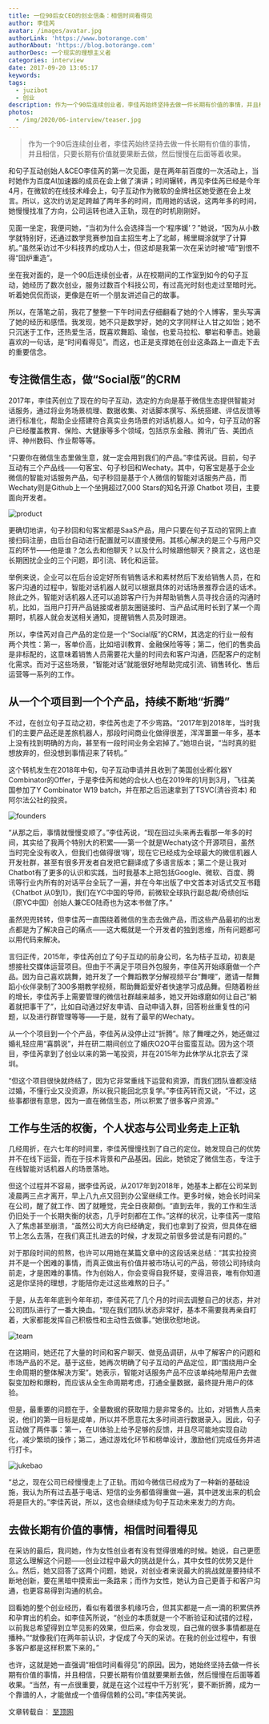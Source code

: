 ```yaml
---
title: 一位90后女CEO的创业信条：相信时间看得见
author: 李佳芮
avatar: /images/avatar.jpg
authorLink: 'https://www.botorange.com'
authorAbout: 'https://blog.botorange.com'
authorDesc: 一个现实的理想主义者
categories: interview
date: 2017-09-20 13:05:17
keywords:
tags: 
  - juzibot
  - 创业
description: 作为一个90后连续创业者，李佳芮始终坚持去做一件长期有价值的事情，并且相信，只要长期有价值就要果断去做，然后慢慢在后面等着收果。
photos:
  - /img/2020/06-interview/teaser.jpg
---
```


> 作为一个90后连续创业者，李佳芮始终坚持去做一件长期有价值的事情，并且相信，只要长期有价值就要果断去做，然后慢慢在后面等着收果。

和句子互动创始人&CEO李佳芮的第一次见面，是在两年前百度的一次活动上，当时她作为百度AI加速器的成员在会上做了演讲；时间辗转，再见李佳芮已经是今年4月，在微软的在线技术峰会上，句子互动作为微软的金牌社区她受邀在会上发言。所以，这次约访足足跨越了两年多的时间，而用她的话说，这两年多的时间，她慢慢找准了方向，公司运转也进入正轨，现在的时机刚刚好。

见面一坐定，我便问她，“当初为什么会选择当一个‘程序媛’？”她说，“因为从小数学就特别好，还通过数学竞赛参加自主招生考上了北邮，稀里糊涂就学了计算机。”虽然采访过不少科技界的成功人士，但这却是我第一次在采访时被“噎”到恨不得“回炉重造”。

坐在我对面的，是一个90后连续创业者，从在校期间的工作室到如今的句子互动，她经历了数次创业，服务过数百个科技公司，有过高光时刻也走过至暗时光。听着她侃侃而谈，更像是在听一个朋友讲述自己的故事。

所以，在落笔之前，我花了整整一下午时间去仔细翻看了她的个人博客，里头写满了她的经历和感悟。我发现，她不只是数学好，她的文字同样让人甘之如饴；她不只沉迷于工作，还热爱生活，既喜欢舞蹈、瑜伽，也爱马拉松、攀岩和拳击。她最喜欢的一句话，是“时间看得见”。而这，也正是支撑她在创业这条路上一直走下去的重要信念。

## 专注微信生态，做“Social版”的CRM

2017年，李佳芮创立了现在的句子互动，选定的方向是基于微信生态提供智能对话服务，通过将业务场景梳理、数据收集、对话脚本撰写、系统搭建、评估反馈等进行标准化，帮助企业搭建符合真实业务场景的对话机器人。如今，句子互动的客户已经覆盖教育、保险、大健康等多个领域，包括京东金融、腾讯广告、美团点评、神州数码、作业帮等等。

“只要你在微信生态里做生意，就一定会用到我们的产品。”李佳芮说。目前，句子互动有三个产品线——句客宝、句子秒回和Wechaty。其中，句客宝是基于企业微信的智能对话服务产品，句子秒回是基于个人微信的智能对话服务产品，而Wechaty则是Github上一个坐拥超过7,000 Stars的知名开源 Chatbot 项目，主要面向开发者。

![product](/assets/2020/06-interview/product.png)

更确切地讲，句子秒回和句客宝都是SaaS产品，用户只要在句子互动的官网上直接扫码注册，由后台自动进行配置就可以直接使用。其核心解决的是三个与用户交互的环节——他是谁？怎么去和他聊天？以及什么时候跟他聊天？换言之，这也是长期困扰企业的三个问题，即引流、转化和运营。

举例来说，企业可以在后台设定好所有销售话术和素材然后下发给销售人员，在和客户沟通的过程中，智能对话机器人就可以根据具体的对话场景推荐合适的话术。除此之外，智能对话机器人还可以追踪客户行为并帮助销售人员寻找合适的沟通时机，比如，当用户打开产品链接或者朋友圈链接时、当产品试用时长到了某一个周期时，机器人就会发送相关通知，提醒销售人员及时跟进。

所以，李佳芮对自己产品的定位是一个“Social版”的CRM，其选定的行业一般有两个共性：第一，客单价高，比如培训教育、金融保险等等；第二，他们的售卖品是非标配的，这意味着销售人员需要花大量的时间去和客户沟通，匹配客户的定制化需求。而对于这些场景，“智能对话”就能很好地帮助完成引流、销售转化、售后运营等一系列的工作。

## 从一个个项目到一个个产品，持续不断地“折腾”

不过，在创立句子互动之初，李佳芮也走了不少弯路。“2017年到2018年，当时我们的主要产品还是差旅机器人，那段时间商业化做得很差，浑浑噩噩一年多，基本上没有找到明确的方向，甚至有一段时间业务全宕掉了。”她坦白说，“当时真的挺想放弃的，但没想到事情迎来了转机。”

这个转机发生在2018年中旬，句子互动申请并且收到了美国创业孵化器Y Combinator的Offer，于是李佳芮和她的合伙人也在2019年的1月到3月，飞往美国参加了Y Combinator W19 batch，并在那之后迅速拿到了TSVC(清谷资本) 和阿尔法公社的投资。

![founders](/assets/2020/06-interview/founders.jpg)

“从那之后，事情就慢慢变顺了。”李佳芮说，“现在回过头来再去看那一年多的时间，其实给了我两个特别大的积累——第一个就是Wechaty这个开源项目，虽然当时完全没有收入，但我们也做得很‘嗨’，现在它已经成为全球最大的微信机器人开发社群，甚至有很多开发者自发把它翻译成了多语言版本；第二个是让我对Chatbot有了更多的认识和实践，当时我基本上把包括Google、微软、百度、腾讯等行业内所有的对话平台全玩了一遍，并在今年出版了中文首本对话式交互书籍《Chatbot 从0到1》，我们在YC中国的导师，前微软全球执行副总裁/奇绩创坛（原YC中国）创始人兼CEO陆奇也为这本书做了序。”

虽然兜兜转转，但李佳芮一直围绕着微信的生态去做产品，而这些产品最初的出发点都是为了解决自己的痛点——这大概就是一个开发者的独到思维，所有问题都可以用代码来解决。

言归正传，2015年，李佳芮创立了句子互动的前身公司，名为桔子互动，初衷是想接社交媒体运营项目。但由于不满足于项目外包服务，李佳芮开始琢磨做一个产品。因为自己喜欢跳舞，她开发了一个舞蹈教学分解视频平台“舞哩”，邀请一帮舞蹈小伙伴录制了300多期教学视频，帮助舞蹈爱好者快速学习成品舞。但随着粉丝的增长，李佳芮手上需要管理的微信社群越来越多，她又开始琢磨如何让自己“躺着就把事干了”，比如自动通过好友申请、自动申请入群，回答粉丝重复性的问题，以及进行群管理等等——于是，就有了最早的Wechaty。

从一个个项目到一个个产品，李佳芮从没停止过“折腾”。除了舞哩之外，她还做过婚礼轻应用“喜鹊说”，并在研二期间创立了婚庆O2O平台蛮蛮互动。因为这个项目，李佳芮拿到了创业以来的第一笔投资，并在2015年为此休学从北京去了深圳。

“但这个项目很快就终结了，因为它非常重线下运营和资源，而我们团队谁都没结过婚，不懂行业又没资源，所以我只能回北京复学。”李佳芮转而又说，“不过，这些事都很有意思，因为一直在微信生态，所以积累了很多客户资源。”

## 工作与生活的权衡，个人状态与公司业务走上正轨

几经周折，在六七年的时间里，李佳芮慢慢找到了自己的定位。她发现自己的优势并不在线下运营，而在于技术背景和产品基因。因此，她锁定了微信生态，专注于在线智能对话机器人的场景落地。

但这个过程并不容易，据李佳芮说，从2017年到2018年，她基本上都在公司呆到凌晨两三点才离开，早上八九点又回到办公室继续工作。更多时候，她会长时间呆在公司，醒了就工作、困了就睡觉，完全日夜颠倒。“直到去年，我的工作和生活仍旧处于一个长期失衡的状态，几乎时刻都在工作。”这样的状况，让李佳芮一度陷入了焦虑甚至崩溃，“虽然公司大方向已经确定，我们也拿到了投资，但具体在细节上怎么去落，在我们真正扎进去的时候，才发现之前很多尝试是有问题的。”

对于那段时间的煎熬，也许可以用她在某篇文章中的这段话来总结：“其实拉投资并不是一个困难的事情，而真正做出有价值并被市场认可的产品，带领公司持续向前走，才是困难的事情。作为创始人，你会变得自我怀疑，变得沮丧，唯有你知道这是你坚持的理想，才能陪你走过这些难熬的日子。”

于是，从去年年底到今年年初，李佳芮花了几个月的时间去调整自己的状态，并对公司团队进行了一番大换血。“现在我们团队状态非常好，基本不需要我再亲自盯着，大家都能发挥自己积极性和主动性去做事。”她很欣慰地说。

![team](/assets/2020/06-interview/team.jpg)

在这期间，她还花了大量的时间和客户聊天、做竞品调研，从中了解客户的问题和市场产品的不足。基于这些，她再次明确了句子互动的产品定位，即“围绕用户全生命周期的整体解决方案”。她表示，智能对话服务产品不应该单纯地帮用户去做裂变加粉和爆粉，而应该从全生命周期考虑，打通全量数据，最终提升用户的体验。

但是，最重要的问题在于，全量数据的获取阻力是非常多的。比如，对销售人员来说，他们的第一目标是成单，所以并不愿意花太多时间进行数据录入。因此，句子互动做了两件事：第一，在UI体验上给予足够的反馈，并且尽可能地实现自动化，减少繁琐的操作；第二，通过游戏化环节和榜单设计，激励他们完成任务并进行打卡。

![jukebao](/assets/2020/06-interview/jukebao.png)

“总之，现在公司已经慢慢走上了正轨。而如今微信已经成为了一种新的基础设施，我认为所有过去基于电话、短信的业务都值得重做一遍，其中迸发出来的机会将是巨大的。”李佳芮说，所以，这也会继续成为句子互动未来发力的方向。

## 去做长期有价值的事情，相信时间看得见

在采访的最后，我问她，作为女性创业者有没有觉得很难的时候。她说，自己更愿意这么理解这个问题——创业过程中最大的挑战是什么，其中女性的优势又是什么。然后，她又回答了这两个问题，她说，对创业者来说最大的挑战就是要持续不断地创新，要在黑暗中摸索出一条路来；而作为女性，她认为自己更善于和客户沟通，也更容易得到沟通的机会。

回看她的整个创业经历，看似有着很多机缘巧合，但其实都是一点一滴的积累供养和孕育出的机会。如李佳芮所说，“创业的本质就是一个不断验证和试错的过程，以前我总希望得到立竿见影的效果，但后来，你会发现，自己做的很多事情都是在播种。”“就像我们在两年前认识，才促成了今天的采访。在我的创业过程中，有很多客户都是这样积累下来的。”

也许，这就是她一直强调“相信时间看得见”的原因。因为，她始终坚持去做一件长期有价值的事情，并且相信，只要长期有价值就要果断去做，然后慢慢在后面等着收果。“当然，有一点很重要，就是在这个过程中千万别‘死’，要不断折腾，成为一个靠谱的人，才能做成一个值得信赖的公司。”李佳芮笑说。

文章转载自： [至顶网](http://soft.zhiding.cn/software_zone/2020/0617/3127076.shtml)
